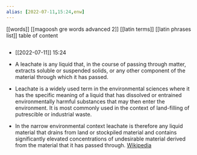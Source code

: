 ```yaml
---
alias: [2022-07-11,15:24,enw]
---
```

[[words]] [[magoosh gre words advanced 2]] [[latin terms]] [[latin phrases list]]
table of content
```toc
```

- [[2022-07-11]] 15:24
- A leachate is any liquid that, in the course of passing through matter, extracts soluble or suspended solids, or any other component of the material through which it has passed.

- Leachate is a widely used term in the environmental sciences where it has the specific meaning of a liquid that has dissolved or entrained environmentally harmful substances that may then enter the environment. It is most commonly used in the context of land-filling of putrescible or industrial waste.

- In the narrow environmental context leachate is therefore any liquid material that drains from land or stockpiled material and contains significantly elevated concentrations of undesirable material derived from the material that it has passed through.
[Wikipedia](https://en.wikipedia.org/wiki/Leachate)